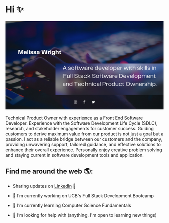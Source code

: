 # Hi ✨

![Banner](https://github.com/Mwrightvet/Mwrightvet/blob/main/Githureadme.png?raw=true)

Technical Product Owner with experience as a Front End Software Developer. Experience with the Software Development Life Cycle (SDLC), research, and stakeholder engagements for customer success. Guiding customers to derive maximum value from our product is not just a goal but a passion. I act as a reliable bridge between our customers and the company, providing unwavering support, tailored guidance, and effective solutions to enhance their overall experience. Personally enjoy creative problem solving and staying current in software development tools and application.

## Find me around the web 🌎:

- Sharing updates on [LinkedIn](https://www.linkedin.com/in/melissa-wright-mba/) 💼

- 🔭 I’m currently working on UCB's Full Stack Development Bootcamp
- 🌱 I’m currently learning Computer Science Fundamentals
- 🤔 I’m looking for help with (anything, I'm open to learning new things)

<!--
**Mwrightvet/Mwrightvet** is a ✨ _special_ ✨ repository because its `README.md` (this file) appears on your GitHub profile.

Here are some ideas to get you started:

- 🔭 I’m currently working on ...
- 🌱 I’m currently learning ...
- 👯 I’m looking to collaborate on ...
- 🤔 I’m looking for help with ...
- 💬 Ask me about ...
- 📫 How to reach me: ...
- 😄 Pronouns: ...
- ⚡ Fun fact: ...
-->

